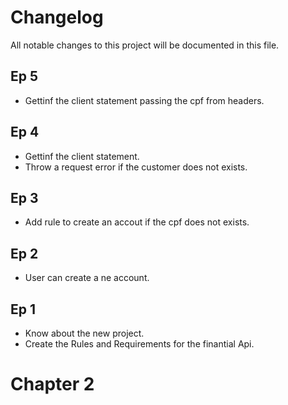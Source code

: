 # Changelog

All notable changes to this project will be documented in this file.


## Ep 5

- Gettinf the client statement passing the cpf from headers.

## Ep 4

- Gettinf the client statement.
- Throw a request error if the customer does not exists.

## Ep 3

- Add rule to create an accout if the cpf does not exists.

## Ep 2

- User can create a ne account.

## Ep 1

- Know about the new project.
- Create the Rules and Requirements for the finantial Api.

# Chapter 2